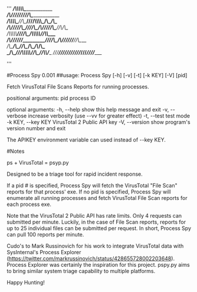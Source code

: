 '''
___________________/\\\\\\\\\\\_______________________________        
 _________________/\\\/////////\\\_____________________________       
  ___/\\\\\\\\\___\//\\\______\///____/\\\\\\\\\_____/\\\__/\\\_      
   __/\\\/////\\\___\////\\\__________/\\\/////\\\___\//\\\/\\\__     
    _\/\\\\\\\\\\_______\////\\\______\/\\\\\\\\\\_____\//\\\\\___    
     _\/\\\//////___________\////\\\___\/\\\//////_______\//\\\____   
      _\/\\\__________/\\\______\//\\\__\/\\\__________/\\_/\\\_____  
       _\/\\\_________\///\\\\\\\\\\\/___\/\\\_________\//\\\\/______ 
        _\///____________\///////////_____\///___________\////________

'''


#Process Spy 0.001
##usage: Process Spy [-h] [-v] [-t] [-k KEY] [-V] [pid]

Fetch VirusTotal File Scans Reports for running processes.

positional arguments:
  pid                process ID

optional arguments:
  -h, --help         show this help message and exit
  -v, --verbose      increase verbosity (use --vv for greater effect)
  -t, --test         test mode
  -k KEY, --key KEY  VirusTotal 2 Public API key
  -V, --version      show program's version number and exit

The APIKEY environment variable can used instead of --key KEY.


#Notes

ps + VirusTotal = psyp.py

Designed to be a triage tool for rapid incident response.  

If a pid # is specified, Process Spy will fetch the VirusTotal "File Scan" reports for that process' exe.
If no pid is specified, Process Spy will enumerate all running processes and fetch VirusTotal File Scan reports for each process exe. 

Note that the VirusTotal 2 Public API has rate limits.  Only 4 requests can submitted per minute.  Luckily, in the case of File Scan reports, reports for up to 25 individual files can be submitted per request.  In short, Process Spy can pull 100 reports per minute.

Cudo's to Mark Russinovich for his work to integrate VirusTotal data with SysInternal's Process Explorer (https://twitter.com/markrussinovich/status/428655728002203648). Process Explorer was certainly the inspiration for this project.  pspy.py aims to bring similar system triage capability to multiple platforms.

Happy Hunting!